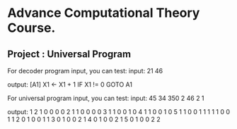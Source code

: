 # Advance Computational Theory Course.

## Project : Universal Program

For decoder program input, you can test:
input:
21 46

output:
[A1] X1 <- X1 + 1
IF X1 != 0 GOTO A1

For universal program input, you can test:
input:
45 34 350 2 46
2 1

output:
1 2 1 0 0 0 0 
2 1 1 0 0 0 0 
3 1 1 0 0 1 0 
4 1 1 0 0 1 0 
5 1 1 0 0 1 1 
1 1 1 0 0 1 1 
2 0 1 0 0 1 1 
3 0 1 0 0 2 1 
4 0 1 0 0 2 1 
5 0 1 0 0 2 2 
